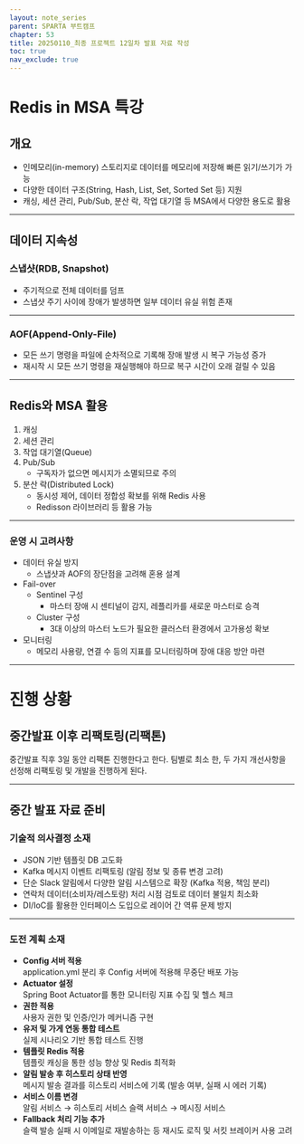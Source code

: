 ```yaml
---
layout: note_series
parent: SPARTA 부트캠프
chapter: 53
title: 20250110_최종 프로젝트 12일차 발표 자료 작성
toc: true
nav_exclude: true
---
```


# Redis in MSA 특강
## 개요
- 인메모리(in-memory) 스토리지로 데이터를 메모리에 저장해 빠른 읽기/쓰기가 가능
- 다양한 데이터 구조(String, Hash, List, Set, Sorted Set 등) 지원
- 캐싱, 세션 관리, Pub/Sub, 분산 락, 작업 대기열 등 MSA에서 다양한 용도로 활용

---

## 데이터 지속성
### 스냅샷(RDB, Snapshot)
- 주기적으로 전체 데이터를 덤프
- 스냅샷 주기 사이에 장애가 발생하면 일부 데이터 유실 위험 존재

---

### AOF(Append-Only-File)
- 모든 쓰기 명령을 파일에 순차적으로 기록해 장애 발생 시 복구 가능성 증가
- 재시작 시 모든 쓰기 명령을 재실행해야 하므로 복구 시간이 오래 걸릴 수 있음

---

## Redis와 MSA 활용
1. 캐싱
2. 세션 관리
3. 작업 대기열(Queue)
4. Pub/Sub
    - 구독자가 없으면 메시지가 소멸되므로 주의
5. 분산 락(Distributed Lock)
    - 동시성 제어, 데이터 정합성 확보를 위해 Redis 사용
    - Redisson 라이브러리 등 활용 가능

---

### 운영 시 고려사항
- 데이터 유실 방지
  - 스냅샷과 AOF의 장단점을 고려해 혼용 설계
- Fail-over
    - Sentinel 구성
        - 마스터 장애 시 센티널이 감지, 레플리카를 새로운 마스터로 승격
    - Cluster 구성
        - 3대 이상의 마스터 노드가 필요한 클러스터 환경에서 고가용성 확보
- 모니터링
    - 메모리 사용량, 연결 수 등의 지표를 모니터링하며 장애 대응 방안 마련

---

# 진행 상황
## 중간발표 이후 리팩토링(리팩톤)
중간발표 직후 3일 동안 리팩톤 진행한다고 한다. 
팀별로 최소 한, 두 가지 개선사항을 선정해 리팩토링 및 개발을 진행하게 된다.

---

## 중간 발표 자료 준비
### 기술적 의사결정 소재
- JSON 기반 템플릿 DB 고도화
- Kafka 메시지 이벤트 리팩토링 (알림 정보 및 종류 변경 고려)
- 단순 Slack 알림에서 다양한 알림 시스템으로 확장 (Kafka 적용, 책임 분리)
- 연락처 데이터(소비자/레스토랑) 처리 시점 검토로 데이터 불일치 최소화
- DI/IoC를 활용한 인터페이스 도입으로 레이어 간 역류 문제 방지

---

### 도전 계획 소재
- **Config 서버 적용**  
  application.yml 분리 후 Config 서버에 적용해 무중단 배포 가능
- **Actuator 설정**  
  Spring Boot Actuator를 통한 모니터링 지표 수집 및 헬스 체크
- **권한 적용**  
  사용자 권한 및 인증/인가 메커니즘 구현
- **유저 및 가게 연동 통합 테스트**  
  실제 시나리오 기반 통합 테스트 진행
- **템플릿 Redis 적용**  
  템플릿 캐싱을 통한 성능 향상 및 Redis 최적화
- **알림 발송 후 히스토리 상태 반영**  
  메시지 발송 결과를 히스토리 서비스에 기록 (발송 여부, 실패 시 에러 기록)
- **서비스 이름 변경**  
  알림 서비스 → 히스토리 서비스
  슬랙 서비스 → 메시징 서비스
- **Fallback 처리 기능 추가**  
  슬랙 발송 실패 시 이메일로 재발송하는 등 재시도 로직 및 서킷 브레이커 사용 고려
